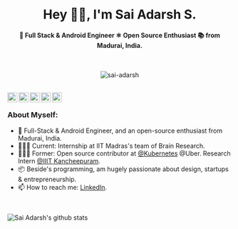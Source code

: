<h1 align="center">Hey 👋🏽, I'm Sai Adarsh S.</h1>
<h4 align="center"> 🚀 Full Stack &amp; Android Engineer ⚛ Open Source Enthusiast 📚 from Madurai, India.</h4>

<br />

<p align="center"> <img src="https://komarev.com/ghpvc/?username=sai-adarsh" alt="sai-adarsh" /> </p>

<br />

<a href="https://twitter.com/ad6rsh">
  <img align="left" alt="Sai Adarsh S | Twitter" width="22px" src="https://cdn.jsdelivr.net/npm/simple-icons@v3/icons/twitter.svg" />
</a>
<a href="https://www.linkedin.com/in/sai-adarsh/">
  <img align="left" alt="Sai Adarsh S's LinkedIn" width="22px" src="https://cdn.jsdelivr.net/npm/simple-icons@v3/icons/linkedin.svg" />
</a>
<a href="https://www.instagram.com/ad6rsh/">
  <img align="left" alt="Sai Adarsh S's Instagram" width="22px" src="https://cdn.jsdelivr.net/npm/simple-icons@v3/icons/instagram.svg" />
</a>
<a href="https://leetcode.com/sai-adarsh/">
  <img align="left" alt="Sai Adarsh S's Leetcode" width="22px" src="https://cdn.jsdelivr.net/npm/simple-icons@v3/icons/leetcode.svg" />
</a>
<a href="https://medium.com/@saiadarsh99">
  <img align="left" alt="Sai Adarsh S's Medium" width="22px" src="https://cdn.jsdelivr.net/npm/simple-icons@v3/icons/medium.svg" />
</a>

<br />

### **About Myself:**
 - 🚀 Full-Stack & Android Engineer, and an open-source enthusiast from Madurai, India.
 - 🙍🏽‍♂️ Current: Internship at IIT Madras's team of Brain Research.
 - 👨🏽‍💻 Former: Open source contributor at [@Kubernetes](http://github.com/kubernetes/kubernetes) @Uber. Research Intern [@IIIT Kancheepuram](https://www.iiitdm.ac.in/).
 - 📦 Beside's programming, am hugely passionate about design, startups & entrepreneurship.
 - 📫 How to reach me: [LinkedIn](https://www.linkedin.com/in/sai-adarsh/).

<br />

![Sai Adarsh's github stats](https://github-readme-stats.vercel.app/api?username=sai-adarsh&show_icons=true&hide_border=true&theme=tokyonight)


